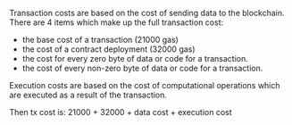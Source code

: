 Transaction costs are based on the cost of sending data to the blockchain.
There are 4 items which make up the full transaction cost:

- the base cost of a transaction (21000 gas)
- the cost of a contract deployment (32000 gas)
- the cost for every zero byte of data or code for a transaction.
- the cost of every non-zero byte of data or code for a transaction.

Execution costs are based on the cost of computational operations which are executed as a result of the transaction.

Then tx cost is: 21000 + 32000 + data cost + execution cost
